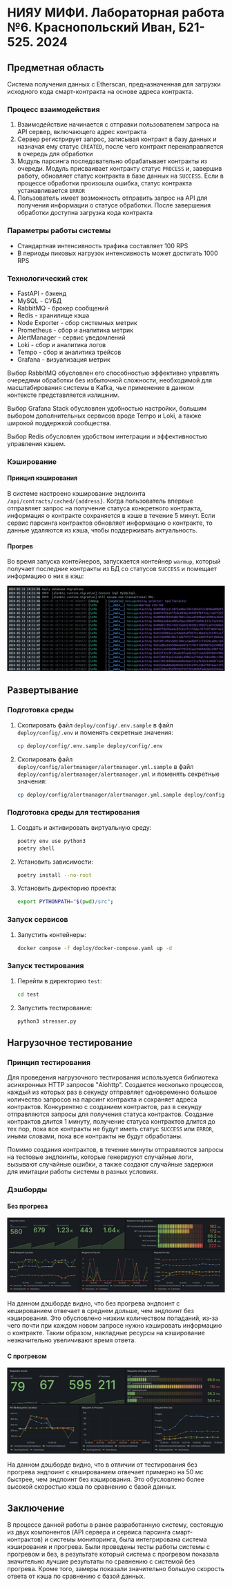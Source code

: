 # НИЯУ МИФИ. Лабораторная работа №6. Краснопольский Иван, Б21-525. 2024

## Предметная область

Система получения данных с Etherscan, предназначенная для загрузки исходного кода смарт-контракта на основе адреса
контракта.

### Процесс взаимодействия

1. Взаимодействие начинается с отправки пользователем запроса на API сервер, включающего адрес контракта
2. Сервер регистрирует запрос, записывая контракт в базу данных и назначая ему статус `CREATED`, после чего контракт
   перенаправляется в очередь для обработки
3. Модуль парсинга последовательно обрабатывает контракты из очереди. Модуль присваивает контракту статус `PROCESS` и,
   завершив работу, обновляет статус контракта в базе данных на `SUCCESS`. Если в процессе обработки произошла ошибка,
   статус контракта устанавливается `ERROR`
4. Пользователь имеет возможность отправить запрос на API для получения информации о статусе обработки. После завершения
   обработки доступна загрузка кода контракта

### Параметры работы системы

- Стандартная интенсивность трафика составляет 100 RPS
- В периоды пиковых нагрузок интенсивность может достигать 1000 RPS

### Технологический стек

- FastAPI - бэкенд
- MySQL - СУБД
- RabbitMQ - брокер сообщений
- Redis - хранилище кэша
- Node Exporter - сбор системных метрик
- Prometheus - сбор и аналитика метрик
- AlertManager - сервис уведомлений
- Loki - сбор и аналитика логов
- Tempo - сбор и аналитика трейсов
- Grafana - визуализация метрик

Выбор RabbitMQ обусловлен его способностью эффективно управлять очередями обработки без избыточной сложности,
необходимой для масштабирования системы в Kafka, чье применение в данном контексте представляется излишним.

Выбор Grafana Stack обусловлен удобностью настройки, большим выбором дополнительных сервисов вроде Tempo и Loki, а также
широкой поддержкой сообщества.

Выбор Redis обусловлен удобством интеграции и эффективностью управления кэшем.

### Кэширование

#### Принцип кэширования

В системе настроено кэширование эндпоинта `/api/contracts/cached/{address}`. Когда пользователь впервые отправляет
запрос на получение статуса конкретного контракта, информация о контракте сохраняется в кэше в течение 5 минут. Если
сервис парсинга контрактов обновляет информацию о контракте, то данные удаляются из кэша, чтобы поддерживать
актуальность.

#### Прогрев

Во время запуска контейнеров, запускается контейнер `warmup`, который получает последние контракты из БД со
статусов `SUCCESS` и помещает информацию о них в кэш:

![logs](assets/logs.png)

## Развертывание

### Подготовка среды

1. Скопировать файл `deploy/config/.env.sample` в файл `deploy/config/.env` и поменять секретные значения:
   ```bash
   cp deploy/config/.env.sample deploy/config/.env
   ```
2. Скопировать файл `deploy/config/alertmanager/alertmanager.yml.sample` в
   файл `deploy/config/alertmanager/alertmanager.yml` и поменять секретные значения:
   ```bash
   cp deploy/config/alertmanager/alertmanager.yml.sample deploy/config/alertmanager/alertmanager.yml
   ```

### Подготовка среды для тестирования

1. Создать и активировать виртуальную среду:
   ```bash
   poetry env use python3
   poetry shell
   ```
2. Установить зависимости:
   ```bash
   poetry install --no-root
   ```
3. Установить директорию проекта:
   ```bash
   export PYTHONPATH="$(pwd)/src";
   ```

### Запуск сервисов

1. Запустить контейнеры:
   ```bash
   docker compose -f deploy/docker-compose.yaml up -d
   ```

### Запуск тестирования

1. Перейти в директорию `test`:
   ```bash
   cd test
   ```
2. Запустить тестирование:
   ```bash
   python3 stresser.py
   ```

## Нагрузочное тестирование

### Принцип тестирования

Для проведения нагрузочного тестирования используется библиотека асинхронных HTTP запросов "Aiohttp". Создается
несколько процессов, каждый из которых раз в секунду отправляет одновременно большое количество запросов на парсинг
контракта и сохраняет адреса контрактов. Конкурентно с созданием контрактов, раз в секунду отправляются запросы для
получения статуса контрактов. Создание контрактов длится 1 минуту, получение статуса контрактов длится до тех пор, пока
все контракты не будут иметь статус `SUCCESS` или `ERROR`, иными словами, пока все контракты не будут обработаны.

Помимо создания контрактов, в течение минуты отправляются запросы на тестовые эндпоинты, которые генерируют случайные
логи, вызывают случайные ошибки, а также создают случайные задержки для имитации работы системы в разных условиях.

### Дэшборды

#### Без прогрева

![nowarmup](assets/nowarmup.png)

На данном дэшборде видно, что без прогрева эндпоинт с кешированием отвечает в среднем дольше, чем эндпоинт без
кэширования. Это обусловлено низким количеством попаданий, из-за чего почти при каждом новом запросе нужно кэшировать
информацию о контракте. Таким образом, накладные ресурсы на кэширование незначительно увеличивают время ответа.

#### С прогревом

![nowarmup](assets/warmup.png)

На данном дэшборде видно, что в отличии от тестирования без прогрева эндпоинт с кешированием отвечает примерно на 50 мс
быстрее, чем эндпоинт без кэширования. Это обусловлено более высокой скоростью кэша по сравнению с базой данных.

## Заключение

В процессе данной работы в ранее разработанную систему, состоящую из двух компонентов (API сервера и сервиса парсинга
смарт-контрактов) и системы мониторинга, была интегрирована система кэширования и прогрева. Были проведены тесты работы
системы с прогревом и без, в результате который система с прогревом показала значительно лучшие результаты по сравнению
с системой без прогрева. Кроме того, замеры показали значительно большую скорость ответа от кэша по сравнению с базой
данных.
